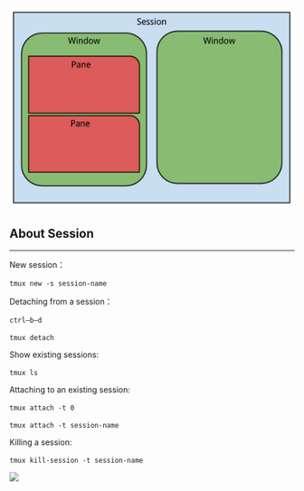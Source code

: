 ![](./tmux.png)


## About Session
---
New session：

`tmux new -s session-name`


Detaching from a session：

`ctrl–b–d`

`tmux detach`

Show existing sessions:

`tmux ls`

Attaching to an existing session:

`tmux attach -t 0`

`tmux attach -t session-name`

Killing a session:

`tmux kill-session -t session-name`


![](./tmuxshorcut.png)


